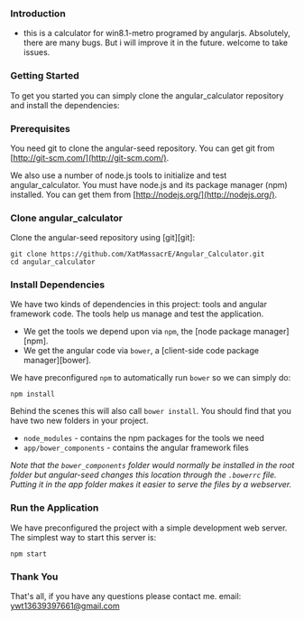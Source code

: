 ### Introduction
- this is a calculator for win8.1-metro programed by angularjs. Absolutely, there are many bugs. But i will improve it in the future.
  welcome to take issues.

### Getting Started

To get you started you can simply clone the angular_calculator repository and install the dependencies:

### Prerequisites

You need git to clone the angular-seed repository. You can get git from
[http://git-scm.com/](http://git-scm.com/).

We also use a number of node.js tools to initialize and test angular_calculator. You must have node.js and
its package manager (npm) installed.  You can get them from [http://nodejs.org/](http://nodejs.org/).

### Clone angular_calculator

Clone the angular-seed repository using [git][git]:

```
git clone https://github.com/XatMassacrE/Angular_Calculator.git
cd angular_calculator
```

### Install Dependencies

We have two kinds of dependencies in this project: tools and angular framework code.  The tools help
us manage and test the application.

* We get the tools we depend upon via `npm`, the [node package manager][npm].
* We get the angular code via `bower`, a [client-side code package manager][bower].

We have preconfigured `npm` to automatically run `bower` so we can simply do:

```
npm install
```

Behind the scenes this will also call `bower install`.  You should find that you have two new
folders in your project.

* `node_modules` - contains the npm packages for the tools we need
* `app/bower_components` - contains the angular framework files

*Note that the `bower_components` folder would normally be installed in the root folder but
angular-seed changes this location through the `.bowerrc` file.  Putting it in the app folder makes
it easier to serve the files by a webserver.*

### Run the Application

We have preconfigured the project with a simple development web server.  The simplest way to start
this server is:

```
npm start
```
### Thank You

That's all, if you have any questions please contact me.
email: ywt13639397661@gmail.com
